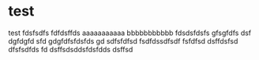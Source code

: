 test
====

test
fdsfsdfs
fdfdsffds
aaaaaaaaaaa
bbbbbbbbbbb
fdsdsfdsfs
gfsgfdfs
dsf
dgfdgfd
sfd
gdgfdfsfdsfds
gd
sdfsfdfsd
fsdfdssdfsdf
fsfdfsd
dsffdsfsd
dfsfsdfds
fd
dsffsdsddsfdsfdds
dsffsd

